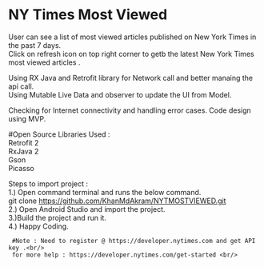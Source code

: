 # NY Times Most Viewed
 User can see a list of most viewed articles published on New York Times in the past 7 days.<br/>
 Click on refresh icon on top right corner to getb the latest New York Times most viewed articles .<br/>
 
 Using RX Java and Retrofit library for Network call and better manaing the api call.<br/>
 Using Mutable Live Data and observer to update the UI from Model.
 
 Checking for Internet connectivity and handling error cases.
 Code design using MVP.
 
 #Open Source Libraries Used :<br/>
   Retrofit 2<br/>
   RxJava 2<br/>
   Gson<br/>
   Picasso<br/>
   
   Steps to import project :<br/>
     1.) Open command terminal and runs the below command.<br/>
           git clone https://github.com/KhanMdAkram/NYTMOSTVIEWED.git<br/>
     2.) Open Android Studio and import the project.<br/>
     3.)Build the project and run it.<br/>
     4.) Happy Coding.<br/>
     
     #Note : Need to register @ https://developer.nytimes.com and get API key .<br/>
     for more help : https://developer.nytimes.com/get-started <br/>
 
 
 
 
 
 
